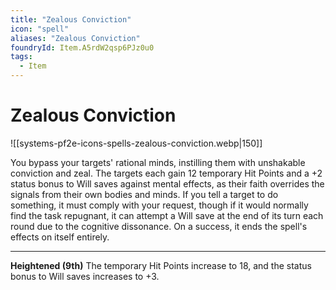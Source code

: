 ```yaml
---
title: "Zealous Conviction"
icon: "spell"
aliases: "Zealous Conviction"
foundryId: Item.A5rdW2qsp6PJz0u0
tags:
  - Item
---
```


# Zealous Conviction
![[systems-pf2e-icons-spells-zealous-conviction.webp|150]]

You bypass your targets' rational minds, instilling them with unshakable conviction and zeal. The targets each gain 12 temporary Hit Points and a +2 status bonus to Will saves against mental effects, as their faith overrides the signals from their own bodies and minds. If you tell a target to do something, it must comply with your request, though if it would normally find the task repugnant, it can attempt a Will save at the end of its turn each round due to the cognitive dissonance. On a success, it ends the spell's effects on itself entirely.

* * *

**Heightened (9th)** The temporary Hit Points increase to 18, and the status bonus to Will saves increases to +3.
